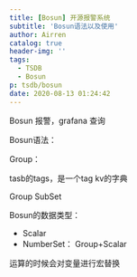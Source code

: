 ```yaml
---
title: [Bosun] 开源报警系统
subtitle: 'Bosun语法以及使用'
author: Airren
catalog: true
header-img: ''
tags:
  - TSDB
  - Bosun
p: tsdb/bosun
date: 2020-08-13 01:24:42
---
```




Bosun 报警，grafana 查询



Bosun语法：

Group： 

tasb的tags，是一个tag kv的字典



Group SubSet



Bosun的数据类型：

- Scalar
- NumberSet：   Group+Scalar



运算的时候会对变量进行宏替换



